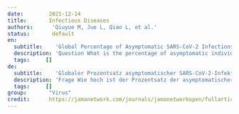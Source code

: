 ```yaml
---
date:        2021-12-14
title:       Infectious Diseases
authors:      'Qiuyue M, Jue L, Qiao L, et al.'
status:       default
en:
  subtitle:    'Global Percentage of Asymptomatic SARS-CoV-2 Infections Among the Tested Population and Individuals With Confirmed COVID-19 Diagnosis A Systematic Review and Meta-analysis'
  description: 'Question What is the percentage of asymptomatic individuals with positive test results for SARS-CoV-2 among tested individuals and those with confirmed COVID-19 diagnosis? Findings In this systematic review and meta-analysis of 95 unique studies with 29 776 306 individuals undergoing testing, the pooled percentage of asymptomatic infections was 0.25% among the tested population and 40.50% among the population with confirmed COVID-19. Meaning The high percentage of asymptomatic infections from this study highlights the potential transmission risk of asymptomatic infections in communities.'
  tags:     []
de: 
  subtitle:    'Globaler Prozentsatz asymptomatischer SARS-CoV-2-Infektionen in der getesteten Bevölkerung und bei Personen mit bestätigter COVID-19-Diagnose - eine systematische Überprüfung und Meta-Analyse.'
  description: 'Frage Wie hoch ist der Prozentsatz der asymptomatischer Personen mit positiven Testergebnissen für SARS-CoV-2 unter den getesteten Personen und denen mit bestätigten COVID-19-Diagnose? Ergebnisse In dieser systematischen Übersicht und Meta-Analyse von 95 einzigartigen Studien mit 29 776 306 Personen, die getestet wurden unterzogen wurden, lag der gepoolte Prozentsatz der asymptomatischer Infektionen bei 0,25 % unter der getesteten Bevölkerung und 40,50 % in der Population mit bestätigten COVID-19. Das bedeutet, dass der hohe Prozentsatz an asymptomatischer Infektionen aus dieser Studie verdeutlicht das potenzielle Übertragungsrisiko von asymptomatischen Infektionen in Gemeinden.'
  tags:     []
group:       "Virus"
credit:      https://jamanetwork.com/journals/jamanetworkopen/fullarticle/2787098
---
```

